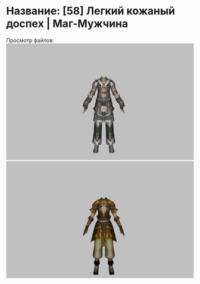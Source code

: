 # Название: [58] Легкий кожаный доспех | Маг-Мужчина

Просмотр файлов:
![p040000.png](p040000.png)
![p040003.png](p040003.png)
